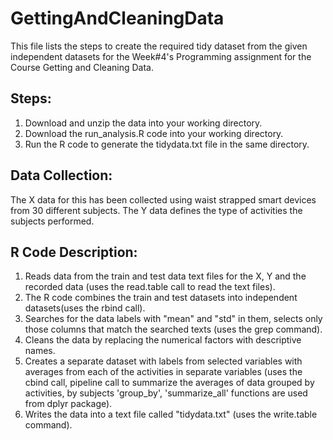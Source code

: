 # GettingAndCleaningData
This file lists the steps to create the required tidy dataset from the given independent datasets for the Week#4's Programming assignment
for the Course Getting and Cleaning Data.

Steps:
------

1. Download and unzip the data into your working directory.
2. Download the run_analysis.R code into your working directory.
3. Run the R code to generate the tidydata.txt file in the same directory.

Data Collection:
----------------

The X data for this has been collected using waist strapped smart devices from 30 different subjects. The Y data defines the type of activities the subjects performed.

R Code Description:
-------------------
1. Reads data from the train and test data text files for the X, Y and the recorded data (uses the read.table call to read the text files).
2. The R code combines the train and test datasets into independent datasets(uses the rbind call). 
3. Searches for the data labels with "mean" and "std" in them, selects only those columns that match the searched texts (uses the grep command).
4. Cleans the data by replacing the numerical factors with descriptive names.
5. Creates a separate dataset with labels from selected variables with averages from each of the activities in separate variables (uses the cbind call, pipeline call to summarize the averages of data grouped by activities, by subjects 'group_by', 'summarize_all' functions are used from dplyr package).
6. Writes the data into a text file called "tidydata.txt" (uses the write.table command).
